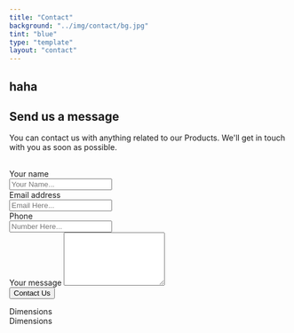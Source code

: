 ```yaml
---
title: "Contact"
background: "../img/contact/bg.jpg"
tint: "blue"
type: "template"
layout: "contact"
---
```

<div class="container content-contact-left">
      <div class="row">
        <div class="col-sm-2">
          <h2 class="title">haha</h2>
        </div>
        <div class="col-sm-5">
            <div class="contactform">
                    <h2 class="title">Send us a message</h2>
                    <p class="description">You can contact us with anything related to our Products. We'll get in touch with you as soon as possible.<br><br>
                    </p>
                    <form role="form" id="contact-form" method="post">
                        <label>Your name</label>
                        <div class="input-group">
                          <div class="input-group-prepend">
                            <span class="input-group-text"><i class="now-ui-icons users_circle-08"></i></span>
                          </div>
                          <input type="text" class="form-control" placeholder="Your Name..." aria-label="Your Name..." >
                        </div>
                        <label>Email address</label>
                        <div class="input-group">
                          <div class="input-group-prepend">
                            <span class="input-group-text" ><i class="now-ui-icons ui-1_email-85"></i></span>
                          </div>
                          <input type="email" class="form-control" placeholder="Email Here..." aria-label="Email Here...">
                        </div>
                        <label>Phone</label>
                        <div class="input-group">
                          <div class="input-group-prepend">
                            <span class="input-group-text"><i class="now-ui-icons tech_mobile"></i></span>
                          </div>
                          <input type="text" class="form-control" placeholder="Number Here...">
                        </div>
                        <div class="form-group">
                            <label>Your message</label>
                            <textarea name="message" class="form-control" id="message" rows="6"></textarea>
                        </div>
                        <div class="submit text-center">
                            <input type="submit" class="btn btn-primary btn-raised btn-round" value="Contact Us" />
                        </div>
                    </form>
            </div>
        </div>        
        <div class="col-sm-5">
            <div class="widget">
                <div class="widget-header">Dimensions</div>
                <div class="widget-body"></div>
            </div>
            <div class="widget">
                <div class="widget-header">Dimensions</div>
                <div class="widget-body"></div>
            </div>
        </div>        
    </div>
</div>
